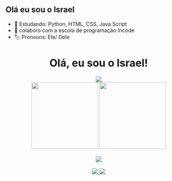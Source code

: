 ## Olá eu sou o Israel 

- 🌱 Estudando: Python, HTML, CSS, Java Script 
- 👯 colaboro com a escola de programação Incode 
- 🏷 Pronouns: Ele/ Dele

 <h1 align="center">Olá, eu sou o Israel!</h1>

<div align="center">
  <img src="https://github-profile-trophy.vercel.app/?username=Israel8500&theme=discord&row=1&column=6" />
</div>

<div align="center">
  <img height="180em" src="https://github-readme-stats.vercel.app/api?username=Israel8500&show_icons=true&theme=radical&rank_icon=github&hide=issues"/>
  <img height="180em" src="https://github-readme-stats.vercel.app/api/top-langs/?username=Israel8500&layout=compact&langs_count=7&theme=radical&hide_progress=true"/>
</div>

<br />

<div align="center">
  <img src="https://skillicons.dev/icons?i=js,ts,html,css,python,c" />
</div>

<br />

<div align="center">
  <a href="https://www.instagram.com/israel_martins0.77?igsh=MWhqNWp1Z3N4YWh6bw==" target="_blank">
    <img src="https://img.shields.io/badge/Instagram-E4405F?style=for-the-badge&logo=instagram&logoColor=white"/>
  </a>
  <a href="mailto:Israelmartins8500@gmail.com">
    <img src="https://img.shields.io/badge/Gmail-D14836?style=for-the-badge&logo=gmail&logoColor=white"/>
  </a>
</div>
